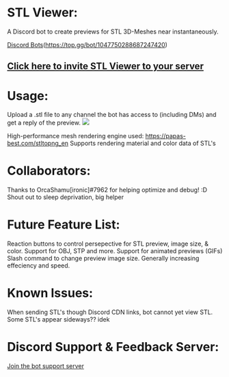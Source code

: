 # STL Viewer:
A Discord bot to create previews for STL 3D-Meshes near instantaneously.

[Discord Bots](https://top.gg/api/widget/1047750288687247420.svg)(https://top.gg/bot/1047750288687247420)

## [Click here to invite STL Viewer to your server](https://discord.com/api/oauth2/authorize?client_id=1047750288687247420&permissions=549756062720&scope=applications.commands%20bot)

# Usage:
  Upload a .stl file to any channel the bot has access to (including DMs) and get a reply of the preview.
![](https://github.com/Anthony-Andrews/STL-Viewer/blob/main/Demo.gif)

High-performance mesh rendering engine used: https://papas-best.com/stltopng_en
Supports rendering material and color data of STL's

# Collaborators:
  Thanks to OrcaShamu[ironic]#7962 for helping optimize and debug! :D
  Shout out to sleep deprivation, big helper

# Future Feature List:
  Reaction buttons to control persepective for STL preview, image size, & color.
  Support for OBJ, STP and more.
  Support for animated previews (GIFs)
  Slash command to change preview image size.
  Generally increasing effeciency and speed.

# Known Issues:
  When sending STL's though Discord CDN links, bot cannot yet view STL.
  Some STL's appear sideways?? idek

# Discord Support & Feedback Server:
[Join the bot support server](https://discord.gg/qSyGw9RtPv)
